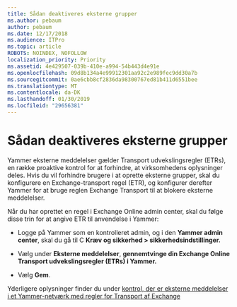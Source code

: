 ```yaml
---
title: Sådan deaktiveres eksterne grupper
ms.author: pebaum
author: pebaum
ms.date: 12/17/2018
ms.audience: ITPro
ms.topic: article
ROBOTS: NOINDEX, NOFOLLOW
localization_priority: Priority
ms.assetid: 4e429507-039b-410e-a994-54b443d4e91e
ms.openlocfilehash: 09d8b134a4e99912301aa92c2e989fec9dd30a7b
ms.sourcegitcommit: 0ae6cbb8cf2836da98300767ed81b411d6551bee
ms.translationtype: MT
ms.contentlocale: da-DK
ms.lasthandoff: 01/30/2019
ms.locfileid: "29656381"
---
```

# <a name="how-to-disable-external-groups"></a>Sådan deaktiveres eksterne grupper

Yammer eksterne meddelelser gælder Transport udvekslingsregler (ETRs), en række proaktive kontrol for at forhindre, at virksomhedens oplysninger deles. Hvis du vil forhindre brugere i at oprette eksterne grupper, skal du konfigurere en Exchange-transport regel (ETR), og konfigurer derefter Yammer for at bruge reglen Exchange Transport til at blokere eksterne meddelelser. 
  
Når du har oprettet en regel i Exchange Online admin center, skal du følge disse trin for at angive ETR til anvendelse i Yammer:
  
- Logge på Yammer som en kontrolleret admin, og i den **Yammer admin center**, skal du gå til C **Kræv og sikkerhed \> sikkerhedsindstillinger.**
    
- Vælg under **Eksterne meddelelser**, **gennemtvinge din Exchange Online Transport udvekslingsregler (ETRs) i Yammer.**
    
- Vælg **Gem**. 
    
Yderligere oplysninger finder du under [kontrol, der er eksterne meddelelser i et Yammer-netværk med regler for Transport af Exchange](https://support.office.com/article/Control-external-messaging-in-a-Yammer-network-with-Exchange-Transport-Rules-f8fd6403-c8f3-4307-9230-65304d6000d9)
  

